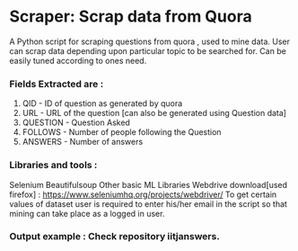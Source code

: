 # Scraper: Scrap data from Quora
A Python script for scraping questions from quora , used to mine data. User can scrap data depending upon particular topic to be searched for. Can be easily tuned according to ones need.


### Fields Extracted are :

1. QID - ID of question as generated by  quora
2. URL - URL of the question [can also be generated using Question data]
3. QUESTION - Question Asked
4. FOLLOWS - Number of people following the Question
5. ANSWERS - Number of answers

### Libraries and tools :
 Selenium
 Beautifulsoup
 Other basic ML Libraries
 Webdrive download[used firefox] : https://www.seleniumhq.org/projects/webdriver/
 To get certain values of dataset user is required to enter his/her email in the script so that mining can take place as a logged in user.
 
### Output example : Check repository iitjanswers.

